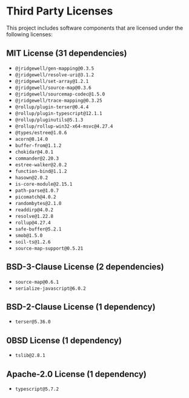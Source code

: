 # Third Party Licenses

This project includes software components that are licensed under the following licenses:

## MIT License (31 dependencies)

- `@jridgewell/gen-mapping@0.3.5`  
- `@jridgewell/resolve-uri@3.1.2`  
- `@jridgewell/set-array@1.2.1`  
- `@jridgewell/source-map@0.3.6`  
- `@jridgewell/sourcemap-codec@1.5.0`  
- `@jridgewell/trace-mapping@0.3.25`  
- `@rollup/plugin-terser@0.4.4`  
- `@rollup/plugin-typescript@12.1.1`  
- `@rollup/pluginutils@5.1.3`  
- `@rollup/rollup-win32-x64-msvc@4.27.4`  
- `@types/estree@1.0.6`  
- `acorn@8.14.0`  
- `buffer-from@1.1.2`  
- `chokidar@4.0.1`  
- `commander@2.20.3`  
- `estree-walker@2.0.2`  
- `function-bind@1.1.2`  
- `hasown@2.0.2`  
- `is-core-module@2.15.1`  
- `path-parse@1.0.7`  
- `picomatch@4.0.2`  
- `randombytes@2.1.0`  
- `readdirp@4.0.2`  
- `resolve@1.22.8`  
- `rollup@4.27.4`  
- `safe-buffer@5.2.1`  
- `smob@1.5.0`  
- `soil-ts@1.2.6`  
- `source-map-support@0.5.21`  

## BSD-3-Clause License (2 dependencies)

- `source-map@0.6.1`  
- `serialize-javascript@6.0.2`  

## BSD-2-Clause License (1 dependency)

- `terser@5.36.0`  

## 0BSD License (1 dependency)

- `tslib@2.8.1`  

## Apache-2.0 License (1 dependency)

- `typescript@5.7.2`
